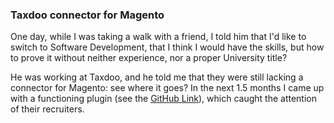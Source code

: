 ### Taxdoo connector for Magento

One day, while I was taking a walk with a friend, I told him that I'd like to switch to Software Development, that I think I would have the skills,
but how to prove it without neither experience, nor a proper University title?

He was working at Taxdoo, and he told me that they were still lacking a connector for Magento:
see where it goes? In the next 1.5 months I came up with a functioning plugin
(see the [GitHub Link](https://github.com/andrea-aus-hh/taxdoo-magento2-extension/)), which caught the attention of their recruiters.